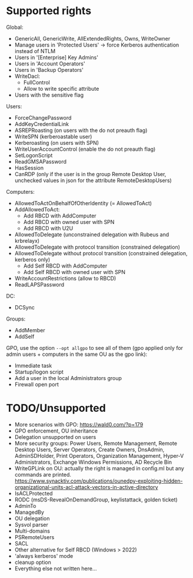 Supported rights
================

Global:

- GenericAll, GenericWrite, AllExtendedRights, Owns, WriteOwner
- Manage users in 'Protected Users' -> force Kerberos authentication instead of NTLM
- Users in '[Enterprise] Key Admins'
- Users in 'Account Operators'
- Users in 'Backup Operators'
- WriteDacl:
    - FullControl
    - Allow to write specific attribute
- Users with the sensitive flag

Users:

- ForceChangePassword
- AddKeyCredentialLink
- ASREPRoasting (on users with the do not preauth flag)
- WriteSPN (kerberoastable user)
- Kerberoasting (on users with SPN)
- WriteUserAccountControl (enable the do not preauth flag)
- SetLogonScript
- ReadGMSAPassword
- HasSession
- CanRDP (only if the user is in the group Remote Desktop User, unchecked values in json for the attribute RemoteDesktopUsers)

Computers:

- AllowedToActOnBehalfOfOtherIdentity (= AllowedToAct)
- AddAllowedToAct:
    - Add RBCD with AddComputer
    - Add RBCD with owned user with SPN
    - Add RBCD with U2U
- AllowedToDelegate (unconstrained delegation with Rubeus and krbrelayx)
- AllowedToDelegate with protocol transition (constrained delegation)
- AllowedToDelegate without protocol transition (constrained delegation, kerberos only)
    - Add Self RBCD with AddComputer
    - Add Self RBCD with owned user with SPN
- WriteAccountRestrictions (allow to RBCD)
- ReadLAPSPassword

DC:

- DCSync

Groups:

- AddMember
- AddSelf

GPO, use the option `--opt allgpo` to see all of them (gpo applied only for
admin users + computers in the same OU as the gpo link):

- Immediate task
- Startup/logon script
- Add a user in the local Administrators group
- Firewall open port


TODO/Unsupported
================

- More scenarios with GPO: https://wald0.com/?p=179
- GPO enforcement, OU inheritance
- Delegation unsupported on users
- More security groups: Power Users, Remote Management, Remote Desktop Users, Server Operators, Create Owners, DnsAdmin, AdminSDHolder, Print Operators, Organization Management, Hyper-V Administrators, Exchange Windows Permissions, AD Recycle Bin
- WriteGPLink on OU: actually the right is managed in config.ml but any commands are printed. https://www.synacktiv.com/publications/ounedpy-exploiting-hidden-organizational-units-acl-attack-vectors-in-active-directory
- IsACLProtected
- RODC (msDS-RevealOnDemandGroup, keylistattack, golden ticket)
- AdminTo
- ManagedBy
- OU delegation
- Sysvol parser
- Multi-domains
- PSRemoteUsers
- SACL
- Other alternative for Self RBCD (Windows > 2022)
- 'always kerberos' mode
- cleanup option
- Everything else not written here...
